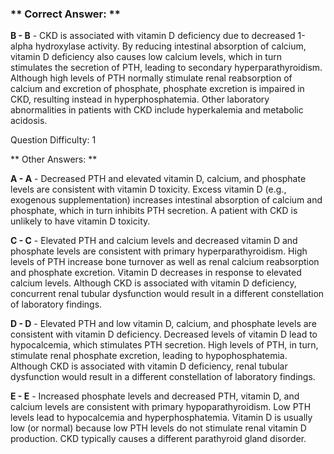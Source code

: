 ### ** Correct Answer: **

**B - B** - CKD is associated with vitamin D deficiency due to decreased 1-alpha hydroxylase activity. By reducing intestinal absorption of calcium, vitamin D deficiency also causes low calcium levels, which in turn stimulates the secretion of PTH, leading to secondary hyperparathyroidism. Although high levels of PTH normally stimulate renal reabsorption of calcium and excretion of phosphate, phosphate excretion is impaired in CKD, resulting instead in hyperphosphatemia. Other laboratory abnormalities in patients with CKD include hyperkalemia and metabolic acidosis.

Question Difficulty: 1

** Other Answers: **

**A - A** - Decreased PTH and elevated vitamin D, calcium, and phosphate levels are consistent with vitamin D toxicity. Excess vitamin D (e.g., exogenous supplementation) increases intestinal absorption of calcium and phosphate, which in turn inhibits PTH secretion. A patient with CKD is unlikely to have vitamin D toxicity.

**C - C** - Elevated PTH and calcium levels and decreased vitamin D and phosphate levels are consistent with primary hyperparathyroidism. High levels of PTH increase bone turnover as well as renal calcium reabsorption and phosphate excretion. Vitamin D decreases in response to elevated calcium levels. Although CKD is associated with vitamin D deficiency, concurrent renal tubular dysfunction would result in a different constellation of laboratory findings.

**D - D** - Elevated PTH and low vitamin D, calcium, and phosphate levels are consistent with vitamin D deficiency. Decreased levels of vitamin D lead to hypocalcemia, which stimulates PTH secretion. High levels of PTH, in turn, stimulate renal phosphate excretion, leading to hypophosphatemia. Although CKD is associated with vitamin D deficiency, renal tubular dysfunction would result in a different constellation of laboratory findings.

**E - E** - Increased phosphate levels and decreased PTH, vitamin D, and calcium levels are consistent with primary hypoparathyroidism. Low PTH levels lead to hypocalcemia and hyperphosphatemia. Vitamin D is usually low (or normal) because low PTH levels do not stimulate renal vitamin D production. CKD typically causes a different parathyroid gland disorder.

